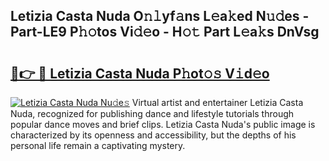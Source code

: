## Letizia Casta Nuda O𝚗𝚕yf𝚊ns L𝚎a𝚔ed N𝚞𝚍es - Part-LE9 P𝚑𝚘tos Vi𝚍𝚎o - H𝚘𝚝 Part L𝚎a𝚔s DnVsg

# <h2><a href="http://kf2qzkf.oniu.top/?m=Letizia+Casta+Nuda">🔗👉 🔴 Letizia Casta Nuda P𝚑ot𝚘𝚜 V𝚒d𝚎o</a></h2>

[![Letizia Casta Nuda Nu𝚍e𝚜](https://i.imgur.com/0qMVB7G.gif)](http://kf2qzkf.oniu.top/?m=Letizia+Casta+Nuda)
Virtual artist and entertainer Letizia Casta Nuda, recognized for publishing dance and lifestyle tutorials through popular dance moves and brief clips. Letizia Casta Nuda's public image is characterized by its openness and accessibility, but the depths of his personal life remain a captivating mystery.  
